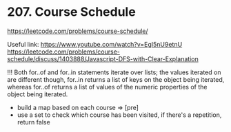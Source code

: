 # 207. Course Schedule

https://leetcode.com/problems/course-schedule/

Useful link: 
https://www.youtube.com/watch?v=EgI5nU9etnU
https://leetcode.com/problems/course-schedule/discuss/1403888/Javascript-DFS-with-Clear-Explanation

!!! Both for..of and for..in statements iterate over lists; 
the values iterated on are different though, for..in returns a list of keys on the object being iterated, whereas for..of returns a list of values of the numeric properties of the object being iterated.

* build a map based on each course => [pre]
* use a set to check which course has been visited, if there's a repetition, return false